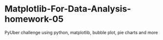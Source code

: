 # Matplotlib-For-Data-Analysis-homework-05
PyUber challenge using python, matplotlib, bubble plot, pie charts and more

